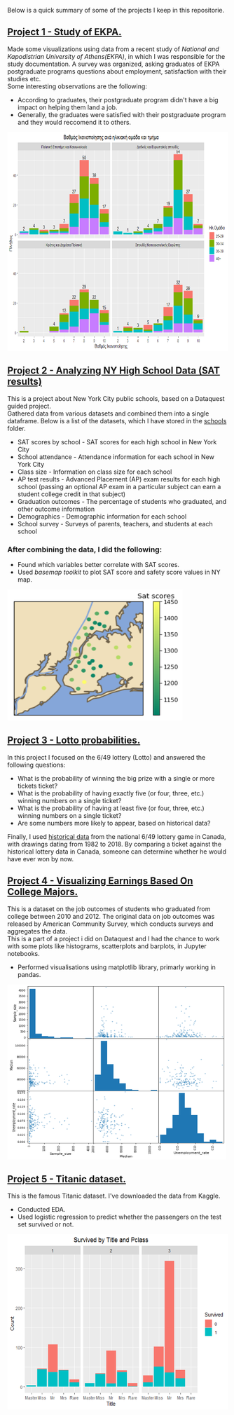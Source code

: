Below is a quick summary of some of the projects I keep in this repositorie.

## [**Project 1 - Study of EKPA.**](https://github.com/AngelosTheodorakis/Data_Analysis_Projects/tree/master/EKPA_Postgraduate_study)
Made some visualizations using data from a recent study of *National and Kapodistrian University of Athens(EKPA)*, in which I was responsible for the study documentation. A survey was organized, asking graduates of EKPA postgraduate programs questions about employment, satisfaction with their studies etc. \
Some interesting observations are the following:
- According to graduates, their postgraduate program didn't have a big impact on helping them land a job.
- Generally, the graduates were satisfied with their postgraduate program and they would reccomend it to others.

<img src="images/unnamed-chunk-20-1.png" width="600" height="500" />


## [**Project 2 - Analyzing NY High School Data (SAT results)**](https://github.com/AngelosTheodorakis/Data_Analysis_Projects/tree/master/Analyzing%20NY%20High%20School%20Data)
This is a project about New York City public schools, based on a Dataquest guided project. \
Gathered data from various datasets and combined them into a single dataframe. Below is a list of the datasets, which I have stored in the [schools](https://github.com/AngelosTheodorakis/Data_Analysis_Projects/tree/master/Analyzing%20NY%20High%20School%20Data/schools) folder.

* SAT scores by school - SAT scores for each high school in New York City
* School attendance - Attendance information for each school in New York City
* Class size - Information on class size for each school
* AP test results - Advanced Placement (AP) exam results for each high school (passing an optional AP exam in a particular subject can earn a student college credit in that subject)
* Graduation outcomes - The percentage of students who graduated, and other outcome information
* Demographics - Demographic information for each school
* School survey - Surveys of parents, teachers, and students at each school

### After combining the data, I did the following:
* Found which variables better correlate with SAT scores.
* Used *basemap toolkit* to plot SAT score and safety score values in NY map.

<img src="images/Sat_scores.png" width="400" height="300" />

## [**Project 3 - Lotto probabilities.**](https://github.com/AngelosTheodorakis/Data_Analysis_Projects/tree/master/Lotto%20Probabilities)
In this project I focused on the 6/49 lottery (Lotto) and answered the following questions:

* What is the probability of winning the big prize with a single or more tickets ticket?
* What is the probability of having exactly five (or four, three, etc.) winning numbers on a single ticket?
* What is the probability of having at least five (or four, three, etc.) winning numbers on a single ticket?
* Are some numbers more likely to appear, based on historical data?

Finally, I used [historical data](https://www.kaggle.com/datascienceai/lottery-dataset) from the national 6/49 lottery game in Canada, with drawings dating from 1982 to 2018. By comparing a ticket against the historical lottery data in Canada, someone can determine whether he would have ever won by now.

## [**Project 4 - Visualizing Earnings Based On College Majors.**](https://github.com/AngelosTheodorakis/Data_Analysis_Projects/tree/master/Visualizing%20Earnings%20Based%20On%20College%20Majors)
This is a dataset on the job outcomes of students who graduated from college between 2010 and 2012. The original data on job outcomes was released by American
Community Survey, which conducts surveys and aggregates the data.\
This is a part of a project i did on Dataquest and I had the chance to work with some plots like histograms, scatterplots and barplots, in Jupyter notebooks.
- Performed visualisations using matplotlib library, primarly working in pandas.
<img src="images/image_scatter.png" width="500" height="400" />

## [**Project 5 - Titanic dataset.**](https://github.com/AngelosTheodorakis/Data_Analysis_Projects/tree/master/Titanic_Dataset)
This is the famous Titanic dataset. I've downloaded the data from Kaggle.
- Conducted EDA.
- Used logistic regression to predict whether the passengers on the test set survived or not.


<img src="images/unnamed-chunk-28-2.png" width="600" height="400" />


